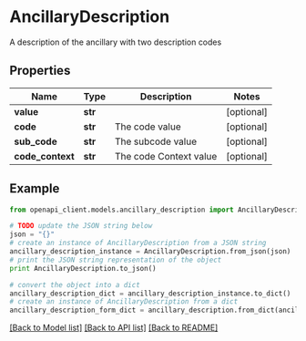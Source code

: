 # AncillaryDescription

A description of the ancillary with two description codes

## Properties
Name | Type | Description | Notes
------------ | ------------- | ------------- | -------------
**value** | **str** |  | [optional] 
**code** | **str** | The code value | [optional] 
**sub_code** | **str** | The subcode value | [optional] 
**code_context** | **str** | The code Context value | [optional] 

## Example

```python
from openapi_client.models.ancillary_description import AncillaryDescription

# TODO update the JSON string below
json = "{}"
# create an instance of AncillaryDescription from a JSON string
ancillary_description_instance = AncillaryDescription.from_json(json)
# print the JSON string representation of the object
print AncillaryDescription.to_json()

# convert the object into a dict
ancillary_description_dict = ancillary_description_instance.to_dict()
# create an instance of AncillaryDescription from a dict
ancillary_description_form_dict = ancillary_description.from_dict(ancillary_description_dict)
```
[[Back to Model list]](../README.md#documentation-for-models) [[Back to API list]](../README.md#documentation-for-api-endpoints) [[Back to README]](../README.md)


